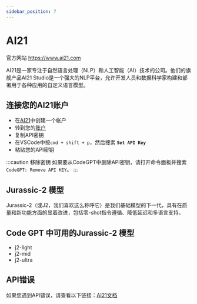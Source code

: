 ```yaml
---
sidebar_position: 7
---
```


# AI21
官方网站 https://www.ai21.com

AI21是一家专注于自然语言处理（NLP）和人工智能（AI）技术的公司。他们的旗舰产品AI21 Studio是一个强大的NLP平台，允许开发人员和数据科学家构建和部署用于各种应用的自定义语言模型。

## 连接您的AI21账户
- 在[AI21](https://www.ai21.com/)中创建一个帐户
- 转到您的[账户](https://studio.ai21.com/account/account)
- 复制API密钥
- 在VSCode中按```cmd + shift + p```，然后搜索 **`Set API Key`**
- 粘贴您的API密钥

:::caution 移除密钥
如果要从CodeGPT中删除API密钥，请打开命令面板并搜索 `CodeGPT: Remove API KEY`。
:::

## Jurassic-2 模型
Jurassic-2（或J2，我们喜欢这么称呼它）是我们基础模型的下一代，具有在质量和新功能方面的显着改进，包括零-shot指令遵循、降低延迟和多语言支持。

## Code GPT 中可用的Jurassic-2 模型
- j2-light
- j2-mid
- j2-ultra

## API错误
如果您遇到API错误，请查看以下链接：[AI21文档](https://docs.ai21.com/reference/j2-complete-api-ref)
